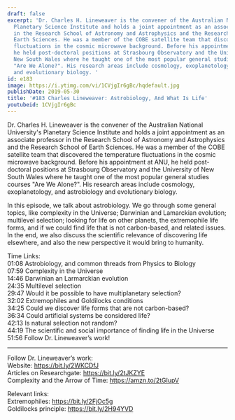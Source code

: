 ```yaml
---
draft: false
excerpt: 'Dr. Charles H. Lineweaver is the convener of the Australian National University''s
  Planetary Science Institute and holds a joint appointment as an associate professor
  in the Research School of Astronomy and Astrophysics and the Research School of
  Earth Sciences. He was a member of the COBE satellite team that discovered the temperature
  fluctuations in the cosmic microwave background. Before his appointment at ANU,
  he held post-doctoral positions at Strasbourg Observatory and the University of
  New South Wales where he taught one of the most popular general studies courses
  "Are We Alone?". His research areas include cosmology, exoplanetology, and astrobiology
  and evolutionary biology. '
id: e183
image: https://i.ytimg.com/vi/1CVjgIr6gBc/hqdefault.jpg
publishDate: 2019-05-30
title: '#183 Charles Lineweaver: Astrobiology, And What Is Life'
youtubeid: 1CVjgIr6gBc
---
```

Dr. Charles H. Lineweaver is the convener of the Australian National University's Planetary Science Institute and holds a joint appointment as an associate professor in the Research School of Astronomy and Astrophysics and the Research School of Earth Sciences. He was a member of the COBE satellite team that discovered the temperature fluctuations in the cosmic microwave background. Before his appointment at ANU, he held post-doctoral positions at Strasbourg Observatory and the University of New South Wales where he taught one of the most popular general studies courses "Are We Alone?". His research areas include cosmology, exoplanetology, and astrobiology and evolutionary biology. 

In this episode, we talk about astrobiology. We go through some general topics, like complexity in the Universe; Darwinian and Lamarckian evolution; multilevel selection; looking for life on other planets, the extremophile life forms, and if we could find life that is not carbon-based, and related issues. In the end, we also discuss the scientific relevance of discovering life elsewhere, and also the new perspective it would bring to humanity.

Time Links:  
01:08  Astrobiology, and common threads from Physics to Biology  
07:59  Complexity in the Universe                                        
14:46  Darwinian an Larmarckian evolution                                      
24:35  Multilevel selection                                         
29:47  Would it be possible to have multiplanetary selection?                                   
32:02  Extremophiles and Goldilocks conditions                             
34:25  Could we discover life forms that are not carbon-based?                      
36:34  Could artificial systems be considered life?            
42:13  Is natural selection not random?      
44:19  The scientific and social importance of finding life in the Universe  
51:56  Follow Dr. Lineweaver’s work!

---

Follow Dr. Lineweaver’s work:  
Website: https://bit.ly/2WKCDfJ  
Articles on Researchgate: https://bit.ly/2tJKZYE  
Complexity and the Arrow of Time: https://amzn.to/2tGIupV

Relevant links:  
Extremophiles: https://bit.ly/2FjOc5g  
Goldilocks principle: https://bit.ly/2H94YVD

